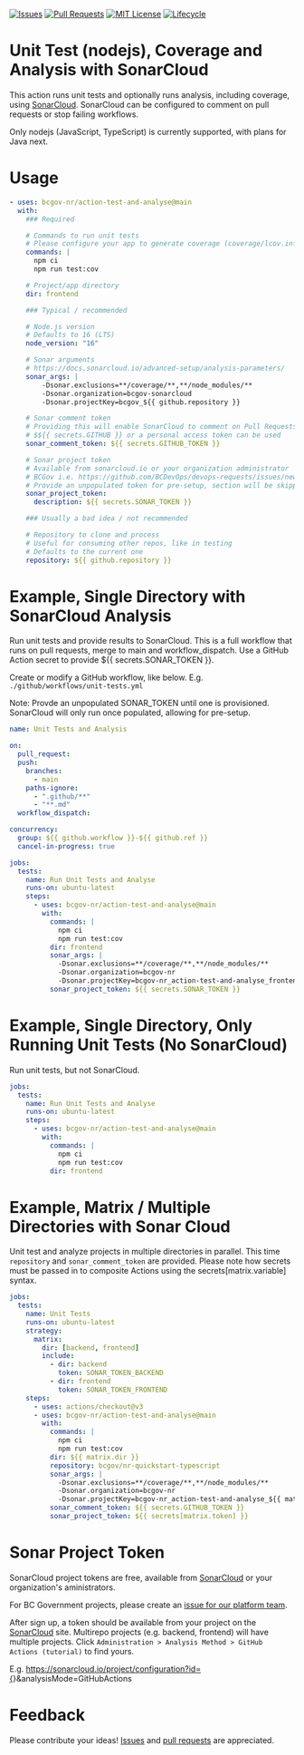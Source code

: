 <!-- Badges -->
[![Issues](https://img.shields.io/github/issues/bcgov-nr/action-test-and-analyse)](/../../issues)
[![Pull Requests](https://img.shields.io/github/issues-pr/bcgov-nr/action-test-and-analyse)](/../../pulls)
[![MIT License](https://img.shields.io/github/license/bcgov-nr/action-test-and-analyse.svg)](/LICENSE)
[![Lifecycle](https://img.shields.io/badge/Lifecycle-Experimental-339999)](https://github.com/bcgov/repomountie/blob/master/doc/lifecycle-badges.md)

<!-- Reference-Style link -->
[SonarCloud]: https://sonarcloud.io
[Issues]: https://docs.github.com/en/issues/tracking-your-work-with-issues/creating-an-issue
[Pull Requests]: https://docs.github.com/en/desktop/contributing-and-collaborating-using-github-desktop/working-with-your-remote-repository-on-github-or-github-enterprise/creating-an-issue-or-pull-request

# Unit Test (nodejs), Coverage and Analysis with SonarCloud

This action runs unit tests and optionally runs analysis, including coverage, using [SonarCloud](https://sonarcloud.io).  SonarCloud can be configured to comment on pull requests or stop failing workflows.

Only nodejs (JavaScript, TypeScript) is currently supported, with plans for Java next.

# Usage

```yaml
- uses: bcgov-nr/action-test-and-analyse@main
  with:
    ### Required

    # Commands to run unit tests
    # Please configure your app to generate coverage (coverage/lcov.info)
    commands: |
      npm ci
      npm run test:cov

    # Project/app directory
    dir: frontend

    ### Typical / recommended

    # Node.js version
    # Defaults to 16 (LTS)
    node_version: "16"

    # Sonar arguments
    # https://docs.sonarcloud.io/advanced-setup/analysis-parameters/
    sonar_args: |
        -Dsonar.exclusions=**/coverage/**,**/node_modules/**
        -Dsonar.organization=bcgov-sonarcloud
        -Dsonar.projectKey=bcgov_${{ github.repository }}

    # Sonar comment token
    # Providing this will enable SonarCloud to comment on Pull Requests
    # $${{ secrets.GITHUB }} or a personal access token can be used
    sonar_comment_token: ${{ secrets.GITHUB_TOKEN }}

    # Sonar project token
    # Available from sonarcloud.io or your organization administrator
    # BCGov i.e. https://github.com/BCDevOps/devops-requests/issues/new/choose
    # Provide an unpopulated token for pre-setup, section will be skipped
    sonar_project_token:
      description: ${{ secrets.SONAR_TOKEN }}

    ### Usually a bad idea / not recommended

    # Repository to clone and process
    # Useful for consuming other repos, like in testing
    # Defaults to the current one
    repository: ${{ github.repository }}
```

# Example, Single Directory with SonarCloud Analysis

Run unit tests and provide results to SonarCloud.  This is a full workflow that runs on pull requests, merge to main and workflow_dispatch.  Use a GitHub Action secret to provide ${{ secrets.SONAR_TOKEN }}.

Create or modify a GitHub workflow, like below.  E.g. `./github/workflows/unit-tests.yml`

Note: Provde an unpopulated SONAR_TOKEN until one is provisioned.  SonarCloud will only run once populated, allowing for pre-setup.

```yaml
name: Unit Tests and Analysis

on:
  pull_request:
  push:
    branches:
      - main
    paths-ignore:
      - ".github/**"
      - "**.md"
  workflow_dispatch:

concurrency:
  group: ${{ github.workflow }}-${{ github.ref }}
  cancel-in-progress: true

jobs:
  tests:
    name: Run Unit Tests and Analyse
    runs-on: ubuntu-latest
    steps:
      - uses: bcgov-nr/action-test-and-analyse@main
        with:
          commands: |
            npm ci
            npm run test:cov
          dir: frontend
          sonar_args: |
            -Dsonar.exclusions=**/coverage/**,**/node_modules/**
            -Dsonar.organization=bcgov-nr
            -Dsonar.projectKey=bcgov-nr_action-test-and-analyse_frontend
          sonar_project_token: ${{ secrets.SONAR_TOKEN }}
```

# Example, Single Directory, Only Running Unit Tests (No SonarCloud)

Run unit tests, but not SonarCloud.

```yaml
jobs:
  tests:
    name: Run Unit Tests and Analyse
    runs-on: ubuntu-latest
    steps:
      - uses: bcgov-nr/action-test-and-analyse@main
        with:
          commands: |
            npm ci
            npm run test:cov
          dir: frontend
```

# Example, Matrix / Multiple Directories with Sonar Cloud

Unit test and analyze projects in multiple directories in parallel.  This time `repository` and `sonar_comment_token` are provided.  Please note how secrets must be passed in to composite Actions using the secrets[matrix.variable] syntax.

```yaml
jobs:
  tests:
    name: Unit Tests
    runs-on: ubuntu-latest
    strategy:
      matrix:
        dir: [backend, frontend]
        include:
          - dir: backend
            token: SONAR_TOKEN_BACKEND
          - dir: frontend
            token: SONAR_TOKEN_FRONTEND
    steps:
      - uses: actions/checkout@v3
      - uses: bcgov-nr/action-test-and-analyse@main
        with:
          commands: |
            npm ci
            npm run test:cov
          dir: ${{ matrix.dir }}
          repository: bcgov/nr-quickstart-typescript
          sonar_args: |
            -Dsonar.exclusions=**/coverage/**,**/node_modules/**
            -Dsonar.organization=bcgov-nr
            -Dsonar.projectKey=bcgov-nr_action-test-and-analyse_${{ matrix.dir }}
          sonar_comment_token: ${{ secrets.GITHUB_TOKEN }}
          sonar_project_token: ${{ secrets[matrix.token] }}
```

# Sonar Project Token

SonarCloud project tokens are free, available from [SonarCloud] or your organization's aministrators.

For BC Government projects, please create an [issue for our platform team](https://github.com/BCDevOps/devops-requests/issues/new/choose).

After sign up, a token should be available from your project on the [SonarCloud] site.  Multirepo projects (e.g. backend, frontend) will have multiple projects.  Click `Administration > Analysis Method > GitHub Actions (tutorial)` to find yours.

E.g. https://sonarcloud.io/project/configuration?id={<PROJECT>}&analysisMode=GitHubActions

# Feedback

Please contribute your ideas!  [Issues] and [pull requests] are appreciated.

<!-- # Acknowledgements

This Action is provided courtesty of the Forestry Suite of Applications, part of the Government of British Columbia. -->
